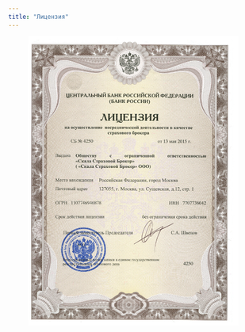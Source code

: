 ```yaml
---
title: "Лицензия"
---
```


<figure>
	<a href="/assets/images/license_s.jpg"><img src="/assets/images/license_l.jpg"/></a>
	<figcaption></figcaption>
</figure> 

<!-- 
![image-left](/assets/images/license_p1.jpg){: .align-center} 
-->

